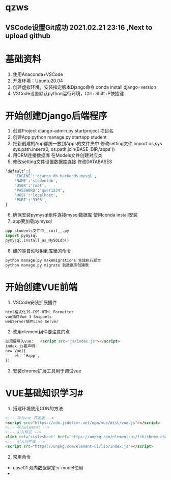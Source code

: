 # qzws

## VSCode设置Git成功 2021.02.21 23:16 ,Next to upload github

# **基础资料**
1. 使用Anaconda+VSCode
2. 开发环境：Ubuntu20.04
3. 创建虚拟环境，安装指定版本Django命令 conda install django=version
4. VSCode设置默认python运行环境，Ctrl+Shift+P快捷键

# **开始创建Django后端程序**
1. 创建Project
django-admin.py startproject 项目名
2. 创建App
python manage.py startapp student
3. 把新创建的App都统一放到Apps的文件夹中
修改setting文件
import os,sys
sys.path.insert(0, os.path.join(BASE_DIR,'apps'))
4. 用ORM连接数据库
在Models文件创建对应类
5. 修改setting文件设置数据库连接
修改DATABASES
```python
‘default’:{
	'ENGINE':'django.db.backends.mysql',
	'NAME':'studentdb',
	'USER':'root',
	'PASSWORD':'qwer1234',
	'HOST':'localhost',
	'PORT':'3306',
}
```
6. 确保安装pymysql组件连接mysql数据库
使用conda install安装
7. app要加载pymysql
```python
app students文件中__init__.py
import pymysql
pymysql.install_as_MySQLdb()
```
8. 建的类自动映射到库里的命令
```python
python manage.py makemigrations 生成执行脚本
python manage.py migrate 到数据库创建表
```

# **开始创建VUE前端**
1. VSCode安装扩展插件
```html
html格式化JS-CSS-HTML Formatter
vue插件Vue 3 Snippets
webServer插件Live Server
```
2. 使用element组件要注意的点
```html
必须要导入vue:	<script src="js/index.js"></script>
index.js要声明：
new Vue({
    el: '#app',
})
```
3. 安装chrome扩展工具用于调试vue  

# **VUE基础知识学习**#
1. 搭建环境使用CDN的方法
```html
<!-- 导入vue 开发版 -->
<script src="https://cdn.jsdelivr.net/npm/vue/dist/vue.js"></script>
<!-- 导入element -->
<!-- 引入样式 -->
<link rel="stylesheet" href="https://unpkg.com/element-ui/lib/theme-chalk/index.css">
<!-- 引入组件库 -->
<script src="https://unpkg.com/element-ui/lib/index.js"></script>
```
2. 常用命令
+ case01.双向数据绑定:v-model使用
+ 